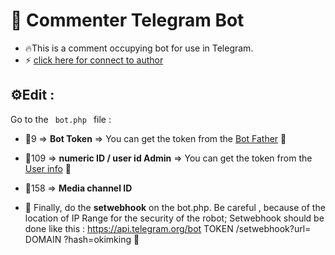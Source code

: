 # 🤖 Commenter Telegram Bot
- 🔥This is a comment occupying bot for use in Telegram.
- ⚡️ [click here for connect to author](https://t.me/ixAmircom)
## ⚙️Edit :

Go to the <code> bot.php </code> file :

- 📌9 => **Bot Token** => You can get the token from the [Bot Father](https://t.me/botfather) 🤖

- 📌109 =>  **numeric ID / user id Admin** => You can get the token from the [User info](https://t.me/userinfoBot) 🤖

- 📌158 =>  **Media channel ID** 

- 📌 Finally, do the **setwebhook** on the bot.php. Be careful , because of the location of IP Range for the security of the robot; Setwebhook should be done like this :
https://api.telegram.org/bot TOKEN /setwebhook?url= DOMAIN ?hash=okimking 🔗
